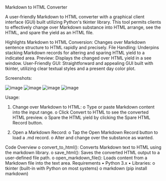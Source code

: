 Markdown to HTML Converter

A user-friendly Markdown to HTML converter with a graphical client interface (GUI) built utilizing Python's tkinter library. This tool permits clients to effectively change over Markdown substance into HTML arrange, see the HTML, and spare the yield as an HTML file.

Highlights
Markdown to HTML Conversion: Changes over Markdown sentence structure to HTML rapidly and precisely.
File Handling: Underpins stacking Markdown records for altering and sparing HTML yield to a indicated area.
Preview: Displays the changed over HTML yield in a see window.
User-Friendly GUI: Straightforward and appealing GUI built with tkinter, utilizing clear textual styles and a present day color plot. 

Screenshots:


![image](https://github.com/user-attachments/assets/5b1d2524-af5e-43e9-a792-679289ac87f7)
![image](https://github.com/user-attachments/assets/c8dea566-1e04-4ea7-ba81-f1d3ccaac90c)
![image](https://github.com/user-attachments/assets/db67594b-4308-46b9-a85e-4ccd7fa76e01)
![image](https://github.com/user-attachments/assets/48c1533a-30f4-44a6-98ce-899ff286ea09)

Usage:
1.	Change over Markdown to HTML:
o	Type or paste Markdown content into the input range.
o	Click Convert to HTML to see the converted HTML preview.
o	Spare the HTML yield by clicking the Spare HTML Record button.

2.	Open a Markdown Record:
o	Tap the Open Markdown Record button to load a .md record.
o	Alter and change over the substance as wanted. 

Code Overview
o	convert_to_html(): Converts Markdown text to HTML using the markdown library.
o	save_html(): Saves the converted HTML output to a user-defined file path.
o	open_markdown_file(): Loads content from a Markdown file into the text area.
Requirements
•	Python 3.x
•	Libraries:
o	tkinter (built-in with Python on most systems)
o	markdown (pip install markdown)

